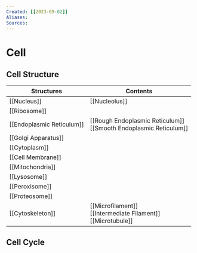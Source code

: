 ```yaml
---
Created: [[2023-09-02]]
Aliases: 
Sources: 
---
```

# Cell
## Cell Structure

| Structures                | Contents                                                            |
| ------------------------- | ------------------------------------------------------------------- |
| [[Nucleus]]               | [[Nucleolus]]                                                       |
| [[Ribosome]]              |                                                                     |
| [[Endoplasmic Reticulum]] | [[Rough Endoplasmic Reticulum]]<br>[[Smooth Endoplasmic Reticulum]] |
| [[Golgi Apparatus]]       |                                                                     |
| [[Cytoplasm]]             |                                                                     |
| [[Cell Membrane]]         |                                                                     |
| [[Mitochondria]]          |                                                                     |
| [[Lysosome]]              |                                                                     |
| [[Peroxisome]]            |                                                                     |
| [[Proteosome]]            |                                                                     |
| [[Cytoskeleton]]          | [[Microfilament]]<br>[[Intermediate Filament]]<br>[[Microtubule]]   |

## Cell Cycle
